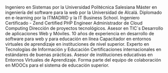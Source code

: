 
Ingeniero en Sistemas por la Universidad Politécnica Salesiana
Máster en ingeniería del software para la web por la Universidad de Alcalá. 
Diplomado en e-learning por la ITMADRID y la IT Business School.
Ingeniero Certificado - Zend Certified PHP Engineer
Administrador de Cloud Computing
Dirección de proyectos tecnológicos.
Asesor en TIC´s
Desarrollo de aplicaciones Web y Móviles.
10 años de experiencia en desarrollo de software para web y para educación en línea
Capacitador en entornos virtuales de aprendizaje en instituciones de nivel superior.
Experto en Tecnologías de Información y Educación
Certificaciones internacionales en estándares de buenas prácticas.
Asesor de instituciones educativas en Entornos Virtuales de Aprendizaje.
Forma parte del equipo de colaboración en MOOCs para el sistema de educación superior.
